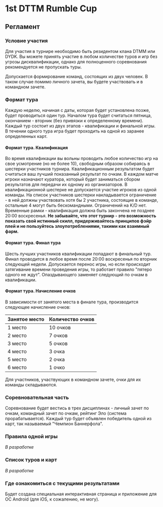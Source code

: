 # 1st DTTM Rumble Cup

## Регламент

### Условие участия
Для участия в турнире необходимо быть резидентом клана DTMM или DYDK. Вы можете принять участие в любом количестве туров и игр без угрозы дисквалификации, однако для полноценного соревнования рекомендуется не пропускать туры.

Допускается формирование команд, состоящих из двух человек. В таком случае помимо личного зачета, вы будете участвовать и в командном зачете.

### Формат тура
Каждую неделю, начиная с даты, которая будет установлена позже, будет проводиться один тур. Началом тура будет считаться пятница, окончанием - вторник (без привязки к определенному времени). Каждый тур состоит из двух этапов - квалификации и финальной игры. В течении одного тура игра будет проходить на одной из заранее определенных карт.

#### Формат тура. Квалификация
Во время квалификации вы вольны проводить любое количество игр на свое усмотрение (но не более 10), свободным образом собираясь в шестерки участников турнира. Квалификационным результатом будет считаться ваш лучший показанный результат по очкам. В каждом матче игроки назначают куратора, который будет заниматься сбором результатов для передачи их одному из организаторов. В квалификационной шестерке не допускается участие игроков из одной команды. На список участников шестерки накладывается ограничение - в ней должны участвовать хотя бы 2 участника, состоящие в команде, остальные 4 могут быть бескомандными. Ограничений на K/D нет. Временные рамки - квалификация должна быть закончена не позднее 20:00 воскресенья. **Не забывайте, что этот турнир - это возможность показать свой истинный скилл, придерживайтесь принципов фэйр плей и не пользуйтесь злоупотреблениями, такими как взаимный фарм.**

#### Формат тура. Финал тура
Шесть лучших участников квалификации попадают в финальный тур. Финал проводится в любое время после 20:00 воскресенья по вторник следующей недели. Допускается перенос игры, но если происходит затягивание времени проведения игры, то работает правило "пятеро одного не ждут". Опаздывающего заменяет следующий по очкам в квалификации.

#### Формат тура. Начисление очков
В зависимости от занятого места в финале тура, производится следующее начисление очков:

| Занятое место | Количество очков |
|---------------|------------------|
| 1 место       | 10 очков         |
| 2 место       | 7 очков          |
| 3 место       | 5 очков          |
| 4 место       | 3 очка           |
| 5 место       | 2 очка           |
| 6 место       | 1 очко           |

Для участников, участвующих в командном зачете, очки для их команды складываются.

### Соревновательная часть
Соревнование будет вестись в трех дисциплинах - личный зачет по очкам, командный зачет по очкам, рейтинг Эло (система прорабатывается). Каждый тур будет объявлен победитель одной из карт, так называемый "Чемпион Баннерфола".

### Правила одной игры
*В разработке*

### Список туров и карт
*В разработке*

### Где ознакомиться с текущими результатами
Будет создана специальная интерактивная страница и приложение для OC Android (для iOS, к сожалению, не могу).
